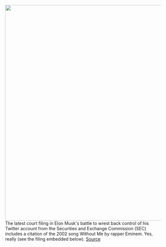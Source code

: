 <img src='https://cdn.vox-cdn.com/thumbor/1cZASONV6RDgo9MS8A87b46_cAA=/0x0:2040x1360/1200x800/filters:focal(791x305:1117x631)/cdn.vox-cdn.com/uploads/chorus_image/image/70685789/REC_ASA_CODE2016-20160601-220020-4523.0.0.jpeg' width='700px' /><br/>
The latest court filing in Elon Musk's battle to wrest back control of his Twitter account from the Securities and Exchange Commission (SEC) includes a citation of the 2002 song Without Me by rapper Eminem. Yes, really (see the filing embedded below).
<a href='https://www.theverge.com/2022/3/29/23001516/elon-musk-eminem-tesla-sec-tweets'> Source <a/>